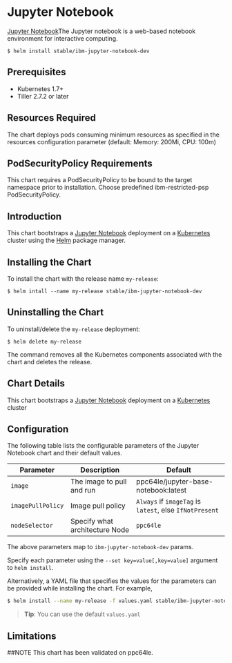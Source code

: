 # Jupyter Notebook

[Jupyter Notebook](https://jupyter-notebook.readthedocs.io/)The Jupyter notebook is a web-based notebook environment for interactive computing.

```console
$ helm install stable/ibm-jupyter-notebook-dev
```

## Prerequisites

- Kubernetes 1.7+                        
- Tiller 2.7.2 or later

## Resources Required
The chart deploys pods consuming minimum resources as specified in the resources configuration parameter (default: Memory: 200Mi, CPU: 100m)

## PodSecurityPolicy Requirements
This chart requires a PodSecurityPolicy to be bound to the target namespace prior to installation. Choose predefined ibm-restricted-psp PodSecurityPolicy.

## Introduction

This chart bootstraps a [Jupyter Notebook](https://github.com/jupyter/notebook) deployment on a [Kubernetes](http://kubernetes.io) cluster using the [Helm](https://helm.sh) package manager.


## Installing the Chart

To install the chart with the release name `my-release`:

```console
$ helm intall --name my-release stable/ibm-jupyter-notebook-dev
```

## Uninstalling the Chart

To uninstall/delete the `my-release` deployment:

```console
$ helm delete my-release
```

The command removes all the Kubernetes components associated with the chart and deletes the release.

## Chart Details
This chart bootstraps a [Jupyter Notebook](https://hub.docker.com/r/ppc64le/jupyter-base-notebook/) deployment on a [Kubernetes](http://kubernetes.io) cluster


## Configuration

The following table lists the configurable parameters of the Jupyter Notebook chart and their default values.

|      Parameter            |          Description            |                         Default                         |
|---------------------------|---------------------------------|---------------------------------------------------------|
| `image`                   | The image to pull and run       | ppc64le/jupyter-base-notebook:latest                    |
| `imagePullPolicy`         | Image pull policy               | `Always` if `imageTag` is `latest`, else `IfNotPresent` |
| `nodeSelector`            | Specify what architecture Node  | `ppc64le`                                               |


The above parameters map to `ibm-jupyter-notebook-dev` params.

Specify each parameter using the `--set key=value[,key=value]` argument to `helm install`. 

Alternatively, a YAML file that specifies the values for the parameters can be provided while installing the chart. For example,

```bash
$ helm install --name my-release -f values.yaml stable/ibm-jupyter-notebook-dev
```

> **Tip**: You can use the default `values.yaml`

## Limitations

##NOTE
This chart has been validated on ppc64le.
